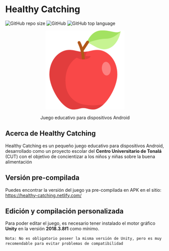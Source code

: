 # Healthy Catching
![GitHub repo size](https://img.shields.io/github/repo-size/alexazumi/healthy-catching.svg?style=popout)
![GitHub](https://img.shields.io/github/license/alexazumi/healthy-catching.svg?style=popout)
![GitHub top language](https://img.shields.io/github/languages/top/alexazumi/healthy-catching.svg?color=yellow&style=popout)

<p align="center">
  <img src="/Assets/Sprites/Frutas/manzana.png" alt="Logo" width="250px">
</p>
<p align="center">
	Juego educativo para dispositivos Android
</p>

## Acerca de Healthy Catching
Healthy Catching es un pequeño juego educativo para dispositivos Android, desarrollado como un proyecto escolar del **Centro Universitario de Tonalá** (CUT) con el objetivo de concientizar a los niños y niñas sobre la buena alimentación

## Versión pre-compilada
Puedes encontrar la versión del juego ya pre-compilada en APK en el sitio: https://healthy-catching.netlify.com/

## Edición y compilación personalizada
Para poder editar el juego, es necesario tener instalado el motor gráfico **Unity** en la versión **2018.3.8f1** como mínimo.
```
Nota: No es obligatorio poseer la misma versión de Unity, pero es muy recomendable para evitar problemas de compatibilidad
```
